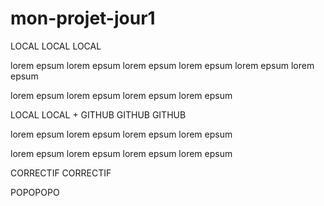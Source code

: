 # mon-projet-jour1

LOCAL LOCAL LOCAL

lorem epsum
lorem epsum
lorem epsum
lorem epsum
lorem epsum
lorem epsum

lorem epsum
lorem epsum
lorem epsum
lorem epsum

LOCAL LOCAL + GITHUB GITHUB GITHUB

lorem epsum
lorem epsum
lorem epsum
lorem epsum

lorem epsum
lorem epsum
lorem epsum
lorem epsum

CORRECTIF CORRECTIF

POPOPOPO
